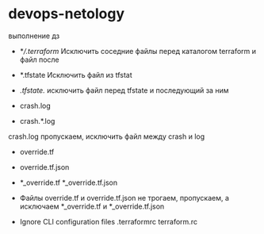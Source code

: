 # devops-netology

выполнение дз

* **/.terraform*
Исключить соседние файлы перед каталогом terraform и  файл после

* *.tfstate
Исключить  файл из tfstat

* *.tfstate.*
исключить файл перед tfstate и последующий за ним

* crash.log
* crash.*.log

crash.log пропускаем, исключить файл между crash и log

* override.tf
* override.tf.json
* *_override.tf
*_override.tf.json

* Файлы override.tf и  override.tf.json не трогаем, пропускаем, а исключаем *_override.tf и *_override.tf.json

* Ignore CLI configuration files
.terraformrc
terraform.rc
